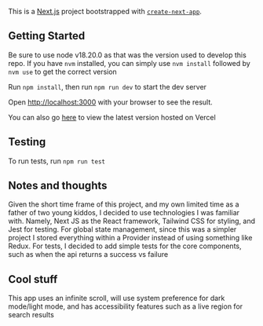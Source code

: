 This is a [Next.js](https://nextjs.org) project bootstrapped with [`create-next-app`](https://nextjs.org/docs/app/api-reference/cli/create-next-app).

## Getting Started

Be sure to use node v18.20.0 as that was the version used to develop this repo. If you have `nvm` installed, you can simply use `nvm install` followed by `nvm use` to get the correct version

Run `npm install`, then run `npm run dev` to start the dev server

Open [http://localhost:3000](http://localhost:3000) with your browser to see the result.

You can also go [here](https://art-six-ashen.vercel.app) to view the latest version hosted on Vercel

## Testing

To run tests, run `npm run test`

## Notes and thoughts

Given the short time frame of this project, and my own limited time as a father of two young kiddos, I decided to use technologies I was familiar with. Namely, Next JS as the React framework, Tailwind CSS for styling, and Jest for testing. For global state management, since this was a simpler project I stored everything within a Provider instead of using something like Redux. For tests, I decided to add simple tests for the core components, such as when the api returns a success vs failure

## Cool stuff

This app uses an infinite scroll, will use system preference for dark mode/light mode, and has accessibility features such as a live region for search results
